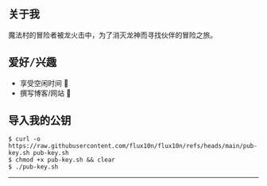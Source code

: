 <h2>
  <samp>
     关于我
  </samp>
</h2>
<p>
  <samp>
    魔法村的冒险者被龙火击中，为了消灭龙神而寻找伙伴的冒险之旅。
  </samp>
</p>

###

<h2>
  <samp>
    爱好/兴趣
  </samp>
</h2>
<p>
  <samp>
    <ul>
    <li>享受空闲时间 🍃</li>
    <li>撰写博客/网站 🔖</li>
    </ul>
  </samp>
</p>

###

<h2>
  <samp>
    导入我的公钥
  </samp>
</h2>

```
$ curl -o https://raw.githubusercontent.com/flux10n/flux10n/refs/heads/main/pub-key.sh pub-key.sh
$ chmod +x pub-key.sh && clear
$ ./pub-key.sh
```

____
